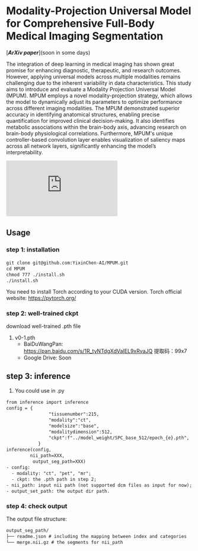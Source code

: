 # Modality-Projection Universal Model for Comprehensive Full-Body Medical Imaging Segmentation

[***ArXiv paper***](soon in some days)

The integration of deep learning in medical imaging has shown great promise for enhancing diagnostic, therapeutic, and research outcomes. However, applying universal models across multiple modalities remains challenging due to the inherent variability in data characteristics. This study aims to introduce and evaluate a Modality Projection Universal Model (MPUM). MPUM employs a novel modality-projection strategy, which allows the model to dynamically adjust its parameters to optimize performance across different imaging modalities. The MPUM demonstrated superior accuracy in identifying anatomical structures, enabling precise quantification for improved clinical decision-making. It also identifies metabolic associations within the brain-body axis, advancing research on brain-body physiological correlations. Furthermore, MPUM's unique controller-based convolution layer enables visualization of saliency maps across all network layers, significantly enhancing the model’s interpretability.

![image](https://github.com/YixinChen-AI/MPUM/blob/main/overview.pdf)

## Usage
### step 1: installation
```
git clone git@github.com:YixinChen-AI/MPUM.git
cd MPUM
chmod 777 ./install.sh
./install.sh
```
You need to install Torch according to your CUDA version. Torch official website: https://pytorch.org/

### step 2: well-trained ckpt
download well-trained .pth file
1. v0-1.pth
   - BaiDuWangPan: https://pan.baidu.com/s/1R_tyNTdgXdVaIEL9xRvaJQ  提取码：99x7 
   - Google Drive: Soon

## step 3: inference
1. You could use in .py
```
from inference import inference
config = {
                "tissuenumber":215,
                "modality":"ct",
                "modelsize":"base",
                "modalitydimension":512,
                "ckpt":f"../model_weight/SPC_base_512/epoch_{e}.pth",
            }
inference(config,
         nii_path=XXX,
          output_seg_path=XXX)
- config:
  - modality: "ct", "pet", "mr";
  - ckpt: the .pth path in step 2;
- nii_path: input nii path (not supported dcm files as input for now);
- output_set_path: the output dir path.
```

### step 4: check output
The output file structure:
```
output_seg_path/
├── readme.json # including the mapping between index and categories
└── merge.nii.gz # the segments for nii_path
```
